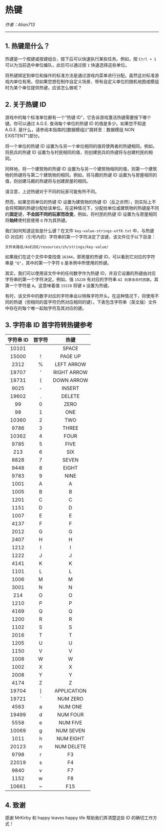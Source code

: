 # 热键

_作者：Alian713_

---

## 1. 热键是什么？

热键是一个按键或按键组合，按下后可以快速执行某些任务。例如，按 `Ctrl + 1` 可以为当前选中单位编队，此后可以通过按 `1` 快速选择这些单位。

将热键绑定到单位和操作的标准方法是通过游戏内菜单进行分配。虽然这对标准游戏内单位有用，但如果您想在制作自定义场景、带有自定义单位的随机地图或模组时为某个单位提供热键，应该怎么做呢？

## 2. 关于热键 ID

游戏中的每个标准单位都有一个“热键 ID”，它告诉游戏激活热键需要按下哪个键。你可以通过 A.G.E. 查询每个单位的热键 ID 的值是多少。如果您不知道 A.G.E. 是什么，请参阅本指南的[数据模组]("跳转至：数据模组 NON EXISTENT")部分。

将一个单位的热键 ID 设置为与另一个单位相同的值将使两者的热键相同。例如，将民兵的热键 ID 设置为与村民相同的值，则创建民兵的热键将与创建村民的相同。

同样地，将一个建筑物的热键 ID 设置为与另一个建筑物相同的值，则第一个建筑物的热键将与第二个建筑物的相同。例如，将马厩的热键 ID 设置为与房屋相同的值，则创建马厩的热键将与创建房屋的相同。

请注意，上述热键对于不同的玩家可能有所不同。

然而，如果您将单位的热键 ID 设置为建筑物的热键 ID（反之亦然），则实际上不会将预期的热键分配给该单位。在这种情况下，分配给单位或建筑物的热键是不同的**固定**键，**不会因不同的玩家而改变**。例如，将村民的热键 ID 设置为与房屋相同将**始终**使村民使用 `Q` 作为其热键。

我们如何知道这些是什么键？在文件 `key-value-strings-utf8.txt` 中，与热键 ID 对应的（引号内的）字符串的第一个字符决定了该键，该文件位于以下目录：

```
文件夹路径/AoE2DE/resources/zh/strings/key-value/
```

如果我们在这个文件中查找值 `16344`，即房屋的热键 ID，可以看到它对应的字符串是 `"Q"`，其中的第一个字符 `Q` 是本例中所使用的热键。

其实，我们可以使用该文件中的任何数字作为热键 ID，并且它设置的热键由对应字符串的第一个字符决定。例如，值 `15228` 有对应的字符串 `AI 玩家击杀村民数`，其第一个字符是 `A`。这意味着值 `15228` 将键 `A` 设置为热键。

有时，该文件中的数字对应的字符串会以特殊字符开头。在这种情况下，将使用不同的热键（但相同的首字符仍然对应相同的键）。下表包含字符串（英文版）文件中存在的每个唯一起始字符及其对应的键。

## 3. 字符串 ID 首字符转热键参考

| **字符串 ID** | **首字符** |  **热键**   |
| :-----------: | :--------: | :---------: |
|     10101     |            |    SPACE    |
|     15000     |     !      |   PAGE UP   |
|     2312      |     %      | LEFT ARROW  |
|     19707     |     '      | RIGHT ARROW |
|     19731     |     (      | DOWN ARROW  |
|     9025      |     -      |   INSERT    |
|     19602     |     .      |   DELETE    |
|      99       |     0      |    ZERO     |
|      98       |     1      |     ONE     |
|     10360     |     2      |     TWO     |
|     9786      |     3      |    THREE    |
|     10362     |     4      |    FOUR     |
|     9785      |     5      |    FIVE     |
|      213      |     6      |     SIX     |
|     8828      |     7      |    SEVEN    |
|     9448      |     8      |    EIGHT    |
|     9783      |     9      |    NINE     |
|     1001      |     A      |      A      |
|     1005      |     B      |      B      |
|     1201      |     C      |      C      |
|     1151      |     D      |      D      |
|     1007      |     E      |      E      |
|     4137      |     F      |      F      |
|     2012      |     G      |      G      |
|     2407      |     H      |      H      |
|     1212      |     I      |      I      |
|     1222      |     J      |      J      |
|     4141      |     K      |      K      |
|     1101      |     L      |      L      |
|     1006      |     M      |      M      |
|     3001      |     N      |      N      |
|      214      |     O      |      O      |
|     1210      |     P      |      P      |
|     4169      |     Q      |      Q      |
|     1200      |     R      |      R      |
|     1102      |     S      |      S      |
|     2016      |     T      |      T      |
|     1205      |     U      |      U      |
|     1150      |     V      |      V      |
|     1008      |     W      |      W      |
|     1002      |     X      |      X      |
|     2008      |     Y      |      Y      |
|     4174      |     Z      |      Z      |
|     19704     |     ]      | APPLICATION |
|     19721     |     `      |  NUM ZERO   |
|     4563      |     a      |   NUM ONE   |
|     19499     |     d      |  NUM FOUR   |
|     5558      |     e      |  NUM FIVE   |
|     10069     |     g      |  NUM SEVEN  |
|     1011      |     h      |  NUM EIGHT  |
|     20123     |     n      | NUM DELETE  |
|     9798      |     r      |     F3      |
|     22019     |     s      |     F4      |
|     9840      |     v      |     F7      |
|     1152      |     w      |     F8      |
|     10661     |     ~      |     F15     |

## 4. 致谢

感谢 MrKirby 和 happy leaves happy life 帮助我们弄清楚这些 ID 的确切工作方式！
